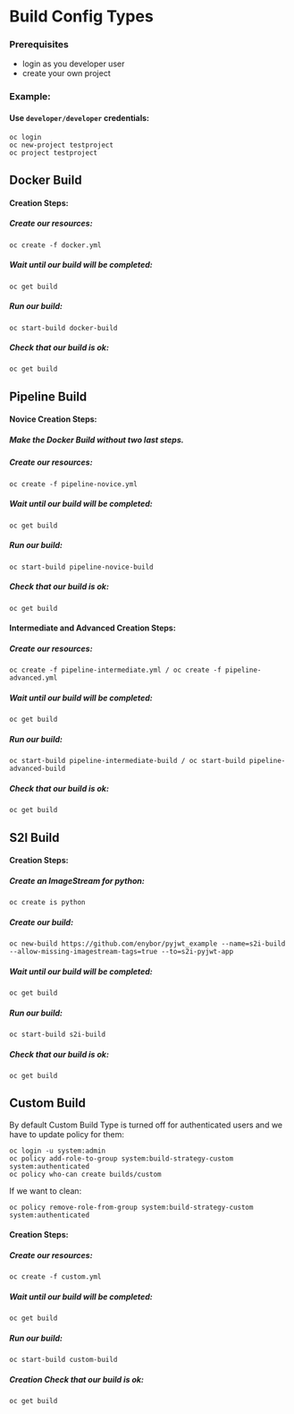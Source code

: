 # Build Config Types

### Prerequisites
- login as you developer user
- create your own project

### Example:
#### Use `developer/developer` credentials:
```
oc login
oc new-project testproject
oc project testproject
```

## Docker Build
#### Creation Steps:
##### Create our resources:
```
oc create -f docker.yml
```
##### Wait until our build will be completed:
```
oc get build
```
##### Run our build:
```
oc start-build docker-build
```
##### Check that our build is ok: 
```
oc get build
```

## Pipeline Build
#### Novice Creation Steps:

##### Make the Docker Build without two last steps.

##### Create our resources:
```
oc create -f pipeline-novice.yml
```
##### Wait until our build will be completed:
```
oc get build
```
##### Run our build:
```
oc start-build pipeline-novice-build
```
##### Check that our build is ok: 
```
oc get build
```

#### Intermediate and Advanced Creation Steps:
##### Create our resources:
 ```
oc create -f pipeline-intermediate.yml / oc create -f pipeline-advanced.yml
```
##### Wait until our build will be completed:
```
oc get build
```
##### Run our build:
```
oc start-build pipeline-intermediate-build / oc start-build pipeline-advanced-build
```
##### Check that our build is ok: 
```
oc get build
```

## S2I Build
 
#### Creation Steps:
##### Create an ImageStream for python:
```
oc create is python
```
##### Create our build:
```
oc new-build https://github.com/enybor/pyjwt_example --name=s2i-build --allow-missing-imagestream-tags=true --to=s2i-pyjwt-app
```
##### Wait until our build will be completed:
```
oc get build
```
##### Run our build:
```
oc start-build s2i-build
```
##### Check that our build is ok: 
```
oc get build
```


## Custom Build 
By default Custom Build Type is turned off for authenticated users and we have to update policy for them:
```
oc login -u system:admin
oc policy add-role-to-group system:build-strategy-custom system:authenticated
oc policy who-can create builds/custom
```
 
If we want to clean:
```
oc policy remove-role-from-group system:build-strategy-custom system:authenticated
```
 
#### Creation Steps:
##### Create our resources: 
```
oc create -f custom.yml
```
##### Wait until our build will be completed:
```
oc get build
```
##### Run our build:
```
oc start-build custom-build
```
##### Creation Check that our build is ok: 
```
oc get build
```